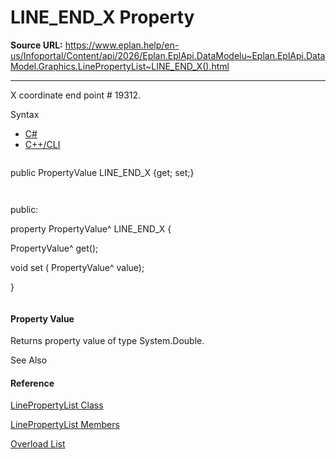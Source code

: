 # LINE_END_X Property

**Source URL:** https://www.eplan.help/en-us/Infoportal/Content/api/2026/Eplan.EplApi.DataModelu~Eplan.EplApi.DataModel.Graphics.LinePropertyList~LINE_END_X().html

---

X coordinate end point # 19312.

Syntax

- [C#](#i-syntax-CS)
- [C++/CLI](#i-syntax-CPP2005)

```
```
public PropertyValue LINE_END_X {get; set;}
```
```

```
```
public:
property PropertyValue^ LINE_END_X {
   PropertyValue^ get();
   void set (    PropertyValue^ value);
}
```
```

#### Property Value

Returns property value of type System.Double.



See Also

#### Reference

[LinePropertyList Class](Eplan.EplApi.DataModelu~Eplan.EplApi.DataModel.Graphics.LinePropertyList.html)
  
[LinePropertyList Members](Eplan.EplApi.DataModelu~Eplan.EplApi.DataModel.Graphics.LinePropertyList_members.html)
  
[Overload List](Eplan.EplApi.DataModelu~Eplan.EplApi.DataModel.Graphics.LinePropertyList~LINE_END_X.html)